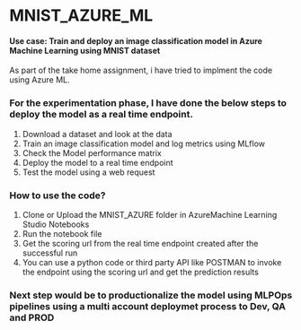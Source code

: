 # MNIST_AZURE_ML

#### Use case: Train and deploy an image classification model in Azure Machine Learning using MNIST dataset

As part of the take home assignment, i have tried to implment the code using Azure ML. 

### For the experimentation phase, I have done the below steps to deploy the model as a real time endpoint. 
1. Download a dataset and look at the data
2. Train an image classification model and log metrics using MLflow
3. Check the Model performance matrix
4. Deploy the model to a real time endpoint
5. Test the model using a web request

### How to use the code?
1. Clone or Upload the MNIST_AZURE folder in AzureMachine Learning Studio Notebooks
2. Run the notebook file
3. Get the scoring url from the real time endpoint created after the successful run
5. You can use a python code or third party API like POSTMAN to invoke the endpoint using the scoring url and get the prediction results

### Next step would be to productionalize the model using MLPOps pipelines using a multi account deploymet process to Dev, QA and PROD



